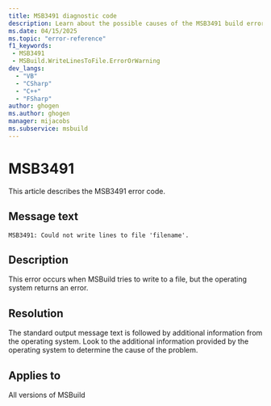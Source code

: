 ```yaml
---
title: MSB3491 diagnostic code
description: Learn about the possible causes of the MSB3491 build error and get troubleshooting tips.
ms.date: 04/15/2025
ms.topic: "error-reference"
f1_keywords:
 - MSB3491
 - MSBuild.WriteLinesToFile.ErrorOrWarning
dev_langs:
  - "VB"
  - "CSharp"
  - "C++"
  - "FSharp"
author: ghogen
ms.author: ghogen
manager: mijacobs
ms.subservice: msbuild
---
```

# MSB3491

This article describes the MSB3491 error code.

## Message text

`MSB3491: Could not write lines to file 'filename'.`

## Description

This error occurs when MSBuild tries to write to a file, but the operating system returns an error.

## Resolution

The standard output message text is followed by additional information from the operating system. Look to the additional information provided by the operating system to determine the cause of the problem.

## Applies to

All versions of MSBuild